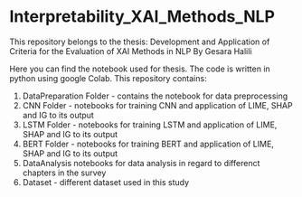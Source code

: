 # Interpretability_XAI_Methods_NLP

This repository belongs to the thesis: Development and Application of Criteria for the Evaluation of XAI Methods in NLP By Gesara Halili

Here you can find the notebook used for thesis. The code is written in python using google Colab. This repository contains:

1. DataPreparation Folder - contains the notebook for data preprocessing
2. CNN Folder - notebooks for training CNN and application of LIME, SHAP and IG to its output
3. LSTM Folder - notebooks for training LSTM and application of LIME, SHAP and IG to its output
4. BERT Folder - notebooks for training BERT and application of LIME, SHAP and IG to its output
5. DataAnalysis notebooks for data analysis in regard to differenct chapters in the survey
6. Dataset - different dataset used in this study
